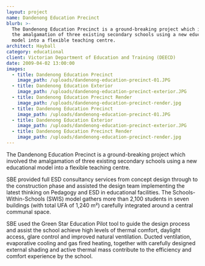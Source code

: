 ```yaml
---
layout: project
name: Dandenong Education Precinct
blurb: >-
  The Dandenong Education Precinct is a ground-breaking project which involved
  the amalgamation of three existing secondary schools using a new educational
  model into a flexible teaching centre.
architect: Hayball
category: educational
client: Victorian Department of Education and Training (DEECD)
date: 2009-04-02 13:00:00
images:
  - title: Dandenong Education Precinct
    image_path: /uploads/dandenong-education-precinct-01.JPG
  - title: Dandenong Education Exterior
    image_path: /uploads/dandenong-education-precinct-exterior.JPG
  - title: Dandenong Education Precinct Render
    image_path: /uploads/dandenong-education-precinct-render.jpg
  - title: Dandenong Education Precinct
    image_path: /uploads/dandenong-education-precinct-01.JPG
  - title: Dandenong Education Exterior
    image_path: /uploads/dandenong-education-precinct-exterior.JPG
  - title: Dandenong Education Precinct Render
    image_path: /uploads/dandenong-education-precinct-render.jpg
---
```



The Dandenong Education Precinct is a ground-breaking project which involved the amalgamation of three existing secondary schools using a new educational model into a flexible teaching centre.

SBE provided full ESD consultancy services from concept design through to the construction phase and assisted the design team implementing the latest thinking on Pedagogy and ESD in educational facilities. The Schools-Within-Schools (SWIS) model gathers more than 2,100 students in seven buildings (with total UFA of 1,240 m&sup2;) carefully integrated around a central communal space.

SBE used the Green Star Education Pilot tool to guide the design process and assist the school achieve high levels of thermal comfort, daylight access, glare control and improved natural ventilation. Ducted ventilation, evaporative cooling and gas fired heating, together with carefully designed external shading and active thermal mass contribute to the efficiency and comfort experience by the school.